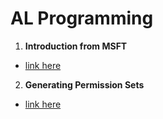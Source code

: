 # AL Programming    

1. **Introduction from MSFT**
  - [link here](https://learn.microsoft.com/en-us/dynamics365/business-central/dev-itpro/developer/devenv-landing)      

2. **Generating Permission Sets**
  - [link here](https://yzhums.com/29221/)
